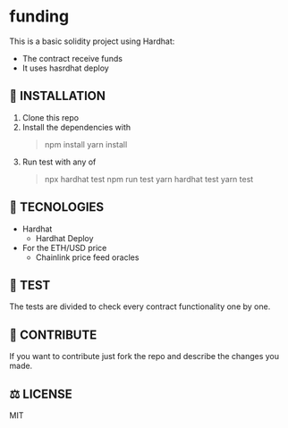 # funding

This is a basic solidity project using Hardhat:
* The contract receive funds
* It uses hasrdhat deploy

## :rocket: INSTALLATION

1. Clone this repo
2. Install the dependencies with 
    > npm install
    > yarn install
3. Run test with any of
    > npx hardhat test
    > npm run test
    > yarn hardhat test
    > yarn test

  
## :floppy_disk: TECNOLOGIES

+ Hardhat
    - Hardhat Deploy
+ For the ETH/USD price
    - Chainlink price feed oracles

## :abacus: TEST

The tests are divided to check every contract functionality one by one.

## :bookmark_tabs: CONTRIBUTE

If you want to contribute just fork the repo and describe the changes you made.

## :balance_scale: LICENSE

MIT